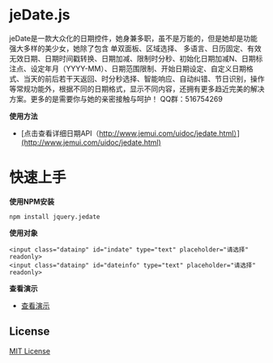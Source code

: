 jeDate.js
=======
jeDate是一款大众化的日期控件，她身兼多职，虽不是万能的，但是她却是功能强大多样的美少女，她除了包含 单双面板、区域选择、 多语言、日历固定、有效无效日期、日期时间戳转换、日期加减、限制时分秒、初始化日期加减N、日期标注点、设定年月（YYYY-MM）、日期范围限制、开始日期设定、自定义日期格式、当天的前后若干天返回、时分秒选择、智能响应、自动纠错、节日识别，操作等常规功能外，根据不同的日期格式，显示不同内容，还拥有更多趋近完美的解决方案。更多的是需要你与她的亲密接触与呵护！ QQ群：516754269 

**使用方法**

* [点击查看详细日期API（http://www.jemui.com/uidoc/jedate.html）](http://www.jemui.com/uidoc/jedate.html) 


# 快速上手

**使用NPM安装**

    npm install jquery.jedate

**使用对象**

    <input class="datainp" id="indate" type="text" placeholder="请选择"  readonly>
    <input class="datainp" id="dateinfo" type="text" placeholder="请选择"  readonly>
      

**查看演示**

* [查看演示](http://singod.github.io/jeDate/)   


## License

[MIT License](https://github.com/singod/jeDate/blob/gh-pages/LICENSE)
